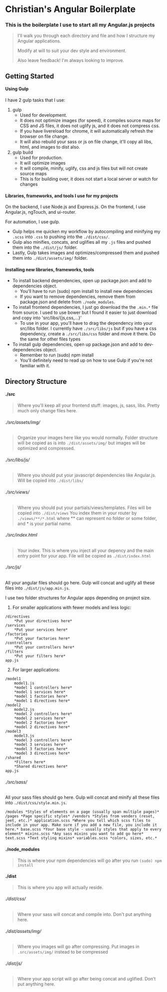 # Christian's Angular Boilerplate
### This is the boilerplate I use to start all my Angular.js projects

> I'll walk you through each directory and file and how I structure
> my Angular applications.
>
> Modify at will to suit your dev style and environment.
>
> Also leave feedback! I'm always looking to improve.

## Getting Started
#### Using Gulp
I have 2 gulp tasks that I use:
1) gulp
   - Used for development.
   - It does not optimize images (for speed), it compiles source maps for CSS and JS files, it does not uglify js, and it does not compress css.
   - If you have livereload for chrome, it will automatically refresh the browser on file change.
   - It will also rebuild your sass or js on file change, it'll copy all libs, html, and images to dist also.
2) gulp build
   - Used for production.
   - It will optimize images
   - It will compile, minify, uglify, css and js files but will not create source maps
   - This is for building over, it does not start a local server or watch for changes

#### Libraries, frameworks, and tools I use for my projects

On the backend, I use Node.js and Express.js.
On the frontend, I use Angular.js, ngTouch, and ui-router.

For automation, I use gulp.
- Gulp helps me quicken my workflow by autocompiling and minifying my `.scss` into `.css` to pushing into the `./dist/css/`.
- Gulp also minifies, concats, and uglifies all my `.js` files and pushed them into the `./dist/js/` folder.
- Lastly, Gulp takes images and optimizes/compressed them and pushed them into `./dist/assets/img/` folder.

#### Installing new libraries, frameworks, tools
- To install backend dependencies, open up package.json and add to dependencies object.
   - You'll have to run (sudo) npm install to install new dependencies
   - If you want to remove dependencies, remove them from package.json and delete from `./node_modules`.
- To install frontend dependencies, I just go download the the `.min.*` file from source. I used to use bower but I found it easier to just download and copy into 'src/libs/{js,css,...}'
   - To use in your app, you'll have to drag the dependency into your src/libs folder. I currently have `./src/libs/js` but if you have a css dependency, create a `./src/libs/css` folder and move it there. Do the same for other files types
- To install gulp dependencies, open up package.json and add to dev-dependencies object.
    - Remember to run (sudo) npm install
    - You'll definitely need to read up on how to use Gulp if you're not familiar with it.

## Directory Structure

#### ./src

> Where you'll keep all your frontend stuff: images, js, sass, libs. Pretty much only change files here. 

###### ./src/assets/img/
> Organize your images here like you would normally. Folder structure will be copied as is into `./dist/assets/img/` but images will be optimized and compressed.

###### ./src/libs/js/
> Where you should put your javascript dependencies like Angular.js. Will be copied into `./dist/libs/`

###### ./src/views/
> Where you should put your partials/views/templates. Files will be copied into `./dist/views`  You index them in your router by `./views/**/*.html` where \*\* can represent no folder or some folder, and \* is your partial name.

###### ./src/index.html
> Your index. This is where you inject all your depency and the main entry point for your app. File will be copied as `./dist/index.html`

###### ./src/js/
All your angular files should go here. Gulp will concat and uglify all these files into `./dist/js/app.min.js`.

I use two folder structures for Angular apps depending on project size.
1)  For smaller applications with fewer models and less logic:

```
/directives
    *Put your directives here*
/services
    *Put your services here*
/factories
    *Put your factories here*
/controllers
    *Put your controllers here*
/filters
    *Put your filters here*
app.js
```
2)  For larger applications:

```
/model1
    model1.js
    *model 1 controllers here*
    *model 1 services here*
    *model 1 factories here*
    *model 1 directives here*
/model2
    model2.js
    *model 2 controllers here*
    *model 2 services here*
    *model 2 factories here*
    *model 2 directives here*
/model3
    model3.js
    *model 3 controllers here*
    *model 3 services here*
    *model 3 factories here*
    *model 3 directives here*
/shared
    *Filters here*
    *Shared directives here*
app.js
```
###### ./src/sass/
All your sass files should go here. Gulp will concat and minify all these files into `./dist/css/style.min.js`.

`
    /modules
        *Styles of elements on a page (usually span multiple pages)*
    /pages
        *Page specific styles*
    /vendors
        *Styles from venders (reset, jeet, etc.)*
    application.scss
        *Where you tell which scss files to include in your app. Make sure if you add a new file, you include it here.*
    base.scss
        *Your base style - usually styles that apply to every element*
    mixins.scss
        *Any sass mixins you want to add go here*
    text.scss
        *Text styling mixins*
    variables.scss
        *colors, sizes, etc.*
`

#### ./node_modules
> This is where your npm dependencies will go after you run `(sudo) npm install`

#### ./dist
> This is where you app will actually reside.

###### ./dist/css/
> Where your sass will concat and compile into. Don't put anything here.

###### ./dist/assets/img/
> Where you images will go after compressing. Put images in `.src/assets/img/` instead to be compressed

###### ./dist/js/
> Where your app script will go after being concat and uglified. Don't put anything here.


